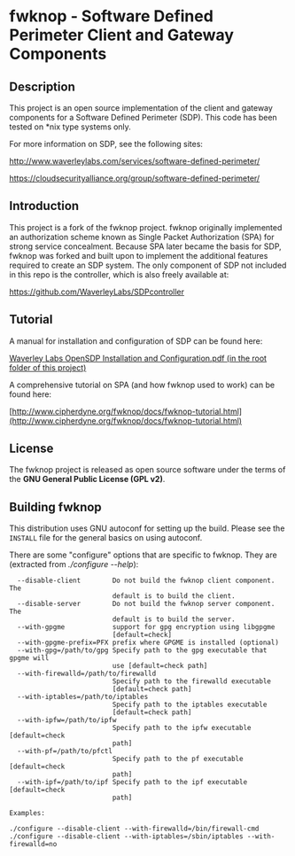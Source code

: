 # fwknop - Software Defined Perimeter Client and Gateway Components

## Description
This project is an open source implementation of the client and gateway 
components for a Software Defined Perimeter (SDP). This code has been tested 
on *nix type systems only.

For more information on SDP, see the following sites:

http://www.waverleylabs.com/services/software-defined-perimeter/

https://cloudsecurityalliance.org/group/software-defined-perimeter/

## Introduction
This project is a fork of the fwknop project. fwknop originally implemented 
an authorization scheme known as Single Packet Authorization (SPA) for strong 
service concealment. Because SPA later became the basis for SDP, fwknop was 
forked and built upon to implement the additional features required to create 
an SDP system. The only component of SDP not included in this repo is the 
controller, which is also freely available at:

https://github.com/WaverleyLabs/SDPcontroller

## Tutorial
A manual for installation and configuration of SDP can be found here:

[Waverley Labs OpenSDP Installation and Configuration.pdf (in the root folder of this project)](https://github.com/WaverleyLabs/fwknop/blob/master/Waverley%20Labs%20OpenSDP%20Installation%20and%20Configuration.pdf)

A comprehensive tutorial on SPA (and how fwknop used to work) can be found here:

[http://www.cipherdyne.org/fwknop/docs/fwknop-tutorial.html](http://www.cipherdyne.org/fwknop/docs/fwknop-tutorial.html)



## License
The fwknop project is released as open source software under the terms of
the **GNU General Public License (GPL v2)**. 


## Building fwknop
This distribution uses GNU autoconf for setting up the build. Please see
the `INSTALL` file for the general basics on using autoconf.

There are some "configure" options that are specific to fwknop. They are
(extracted from *./configure --help*):

      --disable-client        Do not build the fwknop client component. The
                              default is to build the client.
      --disable-server        Do not build the fwknop server component. The
                              default is to build the server.
      --with-gpgme            support for gpg encryption using libgpgme
                              [default=check]
      --with-gpgme-prefix=PFX prefix where GPGME is installed (optional)
      --with-gpg=/path/to/gpg Specify path to the gpg executable that gpgme will
                              use [default=check path]
      --with-firewalld=/path/to/firewalld
                              Specify path to the firewalld executable
                              [default=check path]
      --with-iptables=/path/to/iptables
                              Specify path to the iptables executable
                              [default=check path]
      --with-ipfw=/path/to/ipfw
                              Specify path to the ipfw executable [default=check
                              path]
      --with-pf=/path/to/pfctl
                              Specify path to the pf executable [default=check
                              path]
      --with-ipf=/path/to/ipf Specify path to the ipf executable [default=check
                              path]

    Examples:

    ./configure --disable-client --with-firewalld=/bin/firewall-cmd
    ./configure --disable-client --with-iptables=/sbin/iptables --with-firewalld=no

